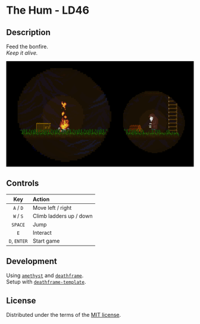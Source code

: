 # The Hum - LD46
## Description
Feed the bonfire.  
_Keep it alive._  

![screenshot](./screenshots/ingame.png)

## Controls
| Key          | Action                  |
|:------------:|:----------------------- |
| `A` / `D`    | Move left / right       |
| `W` / `S`    | Climb ladders up / down |
| `SPACE`      | Jump                    |
| `E`          | Interact                |
| `D`, `ENTER` | Start game              |

## Development
Using [`amethyst`] and [`deathframe`].  
Setup with [`deathframe-template`].

## License
Distributed under the terms of the [MIT license].

[`amethyst`]:            https://github.com/amethyst/amethyst
[`deathframe`]:          https://github.com/Noah2610/deathframe
[`deathframe-template`]: https://github.com/Noah2610/deathframe-template
[MIT license]:           ./LICENSE
